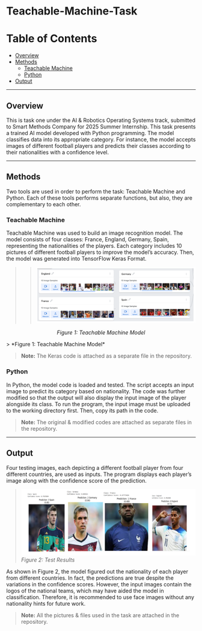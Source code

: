 # Teachable-Machine-Task

# Table of Contents

- [Overview](#overview)
- [Methods](#methods)
  - [Teachable Machine](#teachable-machine)
  - [Python](#python)
- [Output](#output)

---

## Overview

This is task one under the AI & Robotics Operating Systems track, submitted to Smart Methods Company for 2025 Summer Internship. This task presents a trained AI model developed with Python programming. The model classifies data into its appropriate category. For instance, the model accepts images of different football players and predicts their classes according to their nationalities with a confidence level.

---

## Methods

Two tools are used in order to perform the task: Teachable Machine and Python. Each of these tools performs separate functions, but also, they are complementary to each other.

### Teachable Machine

Teachable Machine was used to build an image recognition model. The model consists of four classes: France, England, Germany, Spain, representing the nationalities of the players. Each category includes 10 pictures of different football players to improve the model’s accuracy. Then, the model was generated into TensorFlow Keras Format.

>> ![Teachable Machine Model](Teachable%20Machine%20Model.png)
<p align="center"><em>Figure 1: Teachable Machine Model</em></p>
> *Figure 1: Teachable Machine Model*

> **Note:** The Keras code is attached as a separate file in the repository.

### Python

In Python, the model code is loaded and tested. The script accepts an input image to predict its category based on nationality. The code was further modified so that the output will also display the input image of the player alongside its class. To run the program, the input image must be uploaded to the working directory first. Then, copy its path in the code.

> **Note:** The original & modified codes are attached as separate files in the repository.

---

## Output

Four testing images, each depicting a different football player from four different countries, are used as inputs. The program displays each player’s image along with the confidence score of the prediction.

> ![Test Results](Test%20Results.png)
> *Figure 2: Test Results*

As shown in Figure 2, the model figured out the nationality of each player from different countries. In fact, the predictions are true despite the variations in the confidence scores. However, the input images contain the logos of the national teams, which may have aided the model in classification. Therefore, it is recommended to use face images without any nationality hints for future work.

> **Note:** All the pictures & files used in the task are attached in the repository.
